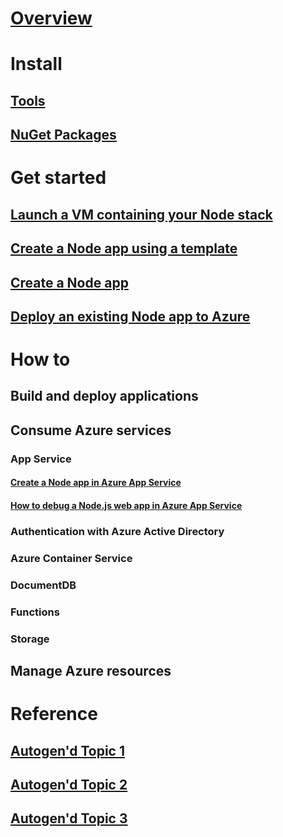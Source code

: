 # [Overview](index.md)

# Install

## [Tools](tools.md)
## [NuGet Packages](packages.md)

# Get started

## [Launch a VM containing your Node stack](https://azuremarketplace.microsoft.com/marketplace/apps/category/compute?operatingSystem=acom-linux&search=node.js)
## [Create a Node app using a template](https://azure.microsoft.com/try/app-service/web/?language=nodejs)
## [Create a Node app](create-node-app.md)
## [Deploy an existing Node app to Azure](deploy-node-app-to-azure.md)

# How to

## Build and deploy applications

## Consume Azure services

### App Service

#### [Create a Node app in Azure App Service](https://docs.microsoft.com/azure/app-service-web/web-sites-nodejs-develop-deploy-mac)
#### [How to debug a Node.js web app in Azure App Service](https://docs.microsoft.com/azure/app-service-web/web-sites-nodejs-debug)

### Authentication with Azure Active Directory
### Azure Container Service
### DocumentDB
### Functions
### Storage

## Manage Azure resources

# Reference
## [Autogen'd Topic 1](#)
## [Autogen'd Topic 2](#)
## [Autogen'd Topic 3](#)
